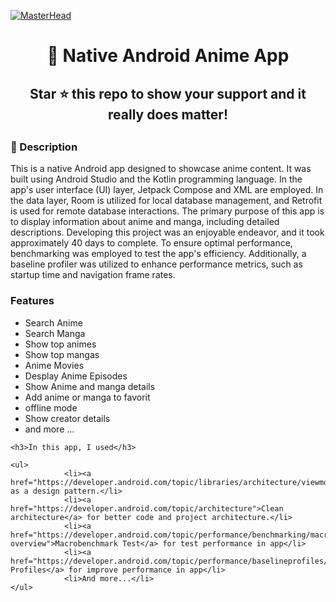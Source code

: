 [![MasterHead](https://github.com/HmidouZaka/Anime-Android-App/assets/94437384/0a080ef9-e48f-4f2c-8d30-2031f70ce28c)](https://rishavchanda.io)


<div align="center">
        <h1 >👋 Native Android Anime App </h1>
         <h2 >Star ⭐ this repo to show your support and it really does matter! <h2 >
</div>

<div>
    <h3>🧐 Description</h3>
    <p>
    This is a native Android app designed to showcase anime content. It was built using Android Studio and the Kotlin programming language. In the app's user interface (UI) layer, Jetpack Compose and XML are employed. In the data layer, Room is utilized for local database management, and Retrofit is used for remote database interactions.
The primary purpose of this app is to display information about anime and manga, including detailed descriptions. Developing this project was an enjoyable endeavor, and it took approximately 40 days to complete.
To ensure optimal performance, benchmarking was employed to test the app's efficiency. Additionally, a baseline profiler was utilized to enhance performance metrics, such as startup time and navigation frame rates.
            </p>
   <h3>Features</h3>
   <ul>
            <li>Search Anime</li>
            <li>Search Manga</li>
            <li>Show top animes</li>
            <li>Show top mangas</li>
            <li>Anime Movies</li>
            <li>Desplay Anime Episodes</li>
            <li>Show Anime and manga details</li>
            <li>Add anime or manga to favorit</li>
            <li>offline mode</li>
            <li>Show creator details</li>
            <li>and more ...</li>
    </ul>
        
    <h3>In this app, I used</h3>
    
    <ul>
                <li><a href="https://developer.android.com/topic/libraries/architecture/viewmodel">MVVM</a> as a design pattern.</li>
                <li><a href="https://developer.android.com/topic/architecture">Clean architecture</a> for better code and project architecture.</li>
                <li><a href="https://developer.android.com/topic/performance/benchmarking/macrobenchmark-overview">Macrobenchmark Test</a> for test performance in app</li>
                <li><a href="https://developer.android.com/topic/performance/baselineprofiles/overview">Baseline Profiles</a> for improve performance in app</li>
                <li>And more...</li>
    </ul>
</div>
